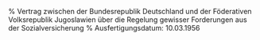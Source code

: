 % Vertrag zwischen der Bundesrepublik Deutschland und der Föderativen Volksrepublik Jugoslawien über die Regelung gewisser Forderungen aus der Sozialversicherung
% Ausfertigungsdatum: 10.03.1956
 